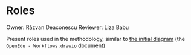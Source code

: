# Roles

Owner: Răzvan Deaconescu
Reviewer: Liza Babu

Present roles used in the methodology, similar to [the initial diagram](https://drive.google.com/drive/u/0/folders/1dTv1OhdtyUKy4bymPdfNxB6BpgKxIIlo) (the `OpenEdu - Workflows.drawio` document)
